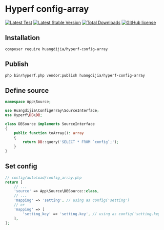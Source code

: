 # Hyperf config-array

[![Latest Test](https://github.com/huangdijia/hyperf-config-array/workflows/tests/badge.svg)](https://github.com/huangdijia/hyperf-config-array/actions)
[![Latest Stable Version](https://poser.pugx.org/huangdijia/hyperf-config-array/version.png)](https://packagist.org/packages/huangdijia/hyperf-config-array)
[![Total Downloads](https://poser.pugx.org/huangdijia/hyperf-config-array/d/total.png)](https://packagist.org/packages/huangdijia/hyperf-config-array)
[![GitHub license](https://img.shields.io/github/license/huangdijia/hyperf-config-array)](https://github.com/huangdijia/hyperf-config-array)

## Installation

~~~base
composer require huangdijia/hyperf-config-array
~~~

## Publish

~~~bash
php bin/hyperf.php vendor:publish huangdijia/hyperf-config-array
~~~

## Define source

~~~php
namespace App\Source;

use Huangdijia\ConfigArray\SourceInterface;
use Hyperf\DB\DB;

class DBSource implements SourceInterface
{
    public function toArray(): array
    {
        return DB::query('SELECT * FROM `config`;');
    }
}
~~~

## Set config

~~~php
// config/autoload/config_array.php
return [
    // ...
    'source' => App\Source\DBSource::class,
    // ...
    'mapping' => 'setting', // using as config('setting')
    // or
    'mapping' => [
        'setting_key' => 'setting.key', // using as config('setting.key')
    ],
];
~~~
